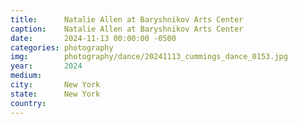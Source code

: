 ```yaml
---
title:  	Natalie Allen at Baryshnikov Arts Center
caption:	Natalie Allen at Baryshnikov Arts Center
date:   	2024-11-13 00:00:00 -0500
categories: photography
img:		photography/dance/20241113_cummings_dance_0153.jpg
year:		2024
medium:
city:		New York
state:		New York
country:
---
```

